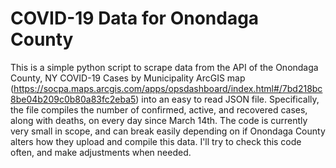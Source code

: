 # COVID-19 Data for Onondaga County

This is a simple python script to scrape data from the API of the Onondaga County, NY COVID-19 Cases by Municipality ArcGIS map (https://socpa.maps.arcgis.com/apps/opsdashboard/index.html#/7bd218bc8be04b209c0b80a83fc2eba5) into an easy to read JSON file.
Specifically, the file compiles the number of confirmed, active, and recovered cases, along with deaths, on every day since March 14th.
The code is currently very small in scope, and can break easily depending on if Onondaga County alters how they upload and compile this data. I'll try to check this code often, and make adjustments when needed.
